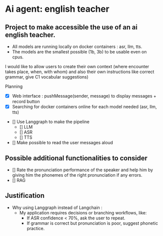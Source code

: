 # Ai agent: english teacher
## Project to make accessible the use of an ai english teacher. 
- All models are running locally on docker containers : asr, llm, tts. 
- The models are the smallest possible (1b, 3b) to be usable even on cpus.

I would like to allow users to create their own context (where encounter takes place, when, with whom) and also their own instructions like correct grammar, give C1 vocabular suggestions)

Planning
- [x] Web interface : pushMessage(sender, message) to display messages + record button
- [x] Searching for docker containers online for each model needed (asr, llm, tts)
- [] Use Langgraph to make the pipeline
    - [] LLM
    - [] ASR
    - [] TTS
- [] Make possible to read the user messages aloud

## Possible additional functionalities to consider
- [] Rate the pronunciation performance of the speaker and help him by giving him the phonemes of the right pronunciation if any errors.
- [] RAG


## Justification
- Why using Langgraph instead of Langchain :
    - My application requires decisions or branching workflows, like:
        - If ASR confidence < 70%, ask the user to repeat.
        - If grammar is correct but pronunciation is poor, suggest phonetic practice.